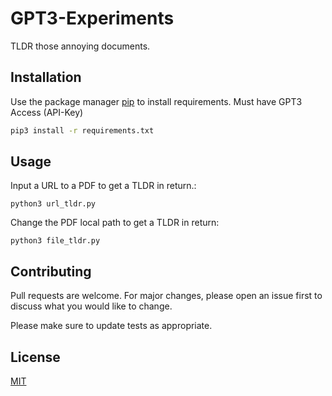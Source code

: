 # GPT3-Experiments

TLDR those annoying documents.

## Installation

Use the package manager [pip](https://pip.pypa.io/en/stable/) to install requirements.
Must have GPT3 Access (API-Key)

```bash
pip3 install -r requirements.txt
```

## Usage

Input a URL to a PDF to get a TLDR in return.:
```
python3 url_tldr.py
```
Change the PDF local path to get a TLDR in return:
```
python3 file_tldr.py
```

## Contributing
Pull requests are welcome. For major changes, please open an issue first to discuss what you would like to change.

Please make sure to update tests as appropriate.

## License
[MIT](https://choosealicense.com/licenses/mit/)
